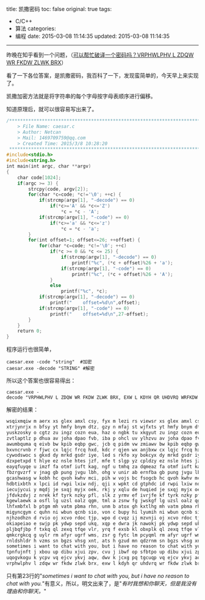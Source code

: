 title: 凯撒密码
toc: false
original: true
tags:
  - C/C++
  - 算法
categories:
  - 编程
date: 2015-03-08 11:14:35
updated: 2015-03-08 11:14:35
---

昨晚在知乎看到一个问题，（[可以帮忙破译一个密码吗？VRPHWLPHV L ZDQW WR FKDW ZLWK BRX](http://www.zhihu.com/question/28324597)）

看了一下各位答案，是凯撒密码，我百科了一下，发现蛮简单的，今天早上来实现了。

凯撒加密方法就是将字符串的每个字母按字母表顺序进行偏移。

知道原理后，就可以很容易写出来了。


```cpp
/*************************************************************************
    > File Name: caesar.c
    > Author: Netcan
    > Mail: 1469709759@qq.com 
    > Created Time: 2015/3/8 10:28:20
 ************************************************************************/
#include<stdio.h>
#include<string.h>
int main(int argc, char **argv)
{
	char code[1024];
	if(argc >= 3) {
		strcpy(code, argv[2]);
		for(char *c=code; *c!='\0'; ++c) {
			if(strcmp(argv[1], "-decode") == 0) 
				if(*c>='A' && *c<='Z') 
					*c = *c - 'A';
			if(strcmp(argv[1], "-code") == 0) 
				if(*c>='a' && *c<='z') 
					*c = *c - 'a';
		}
		for(int offset=1; offset<=26; ++offset) {
			for(char *c=code; *c!='\0'; ++c) 
				if(*c >= 0 && *c <= 25) {
					if(strcmp(argv[1], "-decode") == 0) 
						printf("%c", (*c + offset)%26 + 'a');
					if(strcmp(argv[1], "-code") == 0) 
						printf("%c", (*c + offset)%26 + 'A');
				}
				else
					printf("%c", *c);
			if(strcmp(argv[1], "-decode") == 0) 
				printf("	offset=%d\n",offset);
			if(strcmp(argv[1], "-code") == 0) 
				printf("	offset=%d\n",27-offset);
		}
	}
	return 0;
}
```
程序运行也很简单，

	caesar.exe -code "string"  #加密
	caesar.exe -decode "STRING" #解密

所以这个答案也很容易得出：

	caesar.exe -decode "VRPHWLPHV L ZDQW WR FKDW ZLWK BRX, EXW L KDYH QR UHDVRQ WRFKDW ZLWK BRX."

解密的结果：
```cpp
wsqixmqiw m aerx xs glex amxl csy, fyx m lezi rs viewsr xs glex amxl csy.       offset=1
xtrjynrjx n bfsy yt hmfy bnym dtz, gzy n mfaj st wjfxts yt hmfy bnym dtz.       offset=2
yuskzosky o cgtz zu ingz cozn eua, haz o ngbk tu xkgyut zu ingz cozn eua.       offset=3
zvtlaptlz p dhua av joha dpao fvb, iba p ohcl uv ylhzvu av joha dpao fvb.       offset=4
awumbquma q eivb bw kpib eqbp gwc, jcb q pidm vw zmiawv bw kpib eqbp gwc.       offset=5
bxvncrvnb r fjwc cx lqjc frcq hxd, kdc r qjen wx anjbxw cx lqjc frcq hxd.       offset=6
cywodswoc s gkxd dy mrkd gsdr iye, led s rkfo xy bokcyx dy mrkd gsdr iye.       offset=7
dzxpetxpd t hlye ez nsle htes jzf, mfe t slgp yz cpldzy ez nsle htes jzf.       offset=8
eayqfuyqe u imzf fa otmf iuft kag, ngf u tmhq za dqmeaz fa otmf iuft kag.       offset=9
fbzrgvzrf v jnag gb pung jvgu lbh, ohg v unir ab ernfba gb pung jvgu lbh.       offset=10
gcashwasg w kobh hc qvoh kwhv mci, pih w vojs bc fsogcb hc qvoh kwhv mci.       offset=11
hdbtixbth x lpci id rwpi lxiw ndj, qji x wpkt cd gtphdc id rwpi lxiw ndj.       offset=12
iecujycui y mqdj je sxqj myjx oek, rkj y xqlu de huqied je sxqj myjx oek.       offset=13
jfdvkzdvj z nrek kf tyrk nzky pfl, slk z yrmv ef ivrjfe kf tyrk nzky pfl.       offset=14
kgewlaewk a osfl lg uzsl oalz qgm, tml a zsnw fg jwskgf lg uzsl oalz qgm.       offset=15
lhfxmbfxl b ptgm mh vatm pbma rhn, unm b atox gh kxtlhg mh vatm pbma rhn.       offset=16
migyncgym c quhn ni wbun qcnb sio, von c bupy hi lyumih ni wbun qcnb sio.       offset=17
njhzodhzn d rvio oj xcvo rdoc tjp, wpo d cvqz ij mzvnji oj xcvo rdoc tjp.       offset=18
okiapeiao e swjp pk ydwp sepd ukq, xqp e dwra jk nawokj pk ydwp sepd ukq.       offset=19
pljbqfjbp f txkq ql zexq tfqe vlr, yrq f exsb kl obxplk ql zexq tfqe vlr.       offset=20
qmkcrgkcq g uylr rm afyr ugrf wms, zsr g fytc lm pcyqml rm afyr ugrf wms.       offset=21
rnldshldr h vzms sn bgzs vhsg xnt, ats h gzud mn qdzrnm sn bgzs vhsg xnt.       offset=22
sometimes i want to chat with you, but i have no reason to chat with you.       offset=23
tpnfujnft j xbou up dibu xjui zpv, cvu j ibwf op sfbtpo up dibu xjui zpv.       offset=24
uqogvkogu k ycpv vq ejcv ykvj aqw, dwv k jcxg pq tgcuqp vq ejcv ykvj aqw.       offset=25
vrphwlphv l zdqw wr fkdw zlwk brx, exw l kdyh qr uhdvrq wr fkdw zlwk brx.       offset=26
```

只有第23行的"*sometimes i want to chat with you, but i have no reason to chat with you.*"有意义，所以，明文出来了，是"*有时我想和你聊天，但是我没有理由和你聊天。*"
